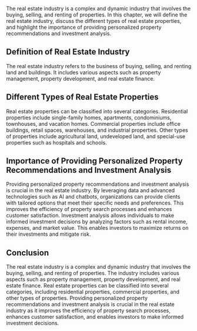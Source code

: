 
The real estate industry is a complex and dynamic industry that involves the buying, selling, and renting of properties. In this chapter, we will define the real estate industry, discuss the different types of real estate properties, and highlight the importance of providing personalized property recommendations and investment analysis.

Definition of Real Estate Industry
----------------------------------

The real estate industry refers to the business of buying, selling, and renting land and buildings. It includes various aspects such as property management, property development, and real estate finance.

Different Types of Real Estate Properties
-----------------------------------------

Real estate properties can be classified into several categories. Residential properties include single-family homes, apartments, condominiums, townhouses, and vacation homes. Commercial properties include office buildings, retail spaces, warehouses, and industrial properties. Other types of properties include agricultural land, undeveloped land, and special-use properties such as hospitals and schools.

Importance of Providing Personalized Property Recommendations and Investment Analysis
-------------------------------------------------------------------------------------

Providing personalized property recommendations and investment analysis is crucial in the real estate industry. By leveraging data and advanced technologies such as AI and chatbots, organizations can provide clients with tailored options that meet their specific needs and preferences. This improves the efficiency of property search processes and enhances customer satisfaction. Investment analysis allows individuals to make informed investment decisions by analyzing factors such as rental income, expenses, and market value. This enables investors to maximize returns on their investments and mitigate risk.

Conclusion
----------

The real estate industry is a complex and dynamic industry that involves the buying, selling, and renting of properties. The industry includes various aspects such as property management, property development, and real estate finance. Real estate properties can be classified into several categories, including residential properties, commercial properties, and other types of properties. Providing personalized property recommendations and investment analysis is crucial in the real estate industry as it improves the efficiency of property search processes, enhances customer satisfaction, and enables investors to make informed investment decisions.
